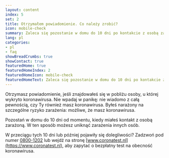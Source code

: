```yaml
---
layout: content
index: 5
set: 2
title: Otrzymałem powiadomienie. Co należy zrobić?
icon: mobile-check
summary: Zaleca się pozostanie w domu do 10 dni po kontakcie z osobą zarażoną. Masz dolegliwości? Wykonaj więc test na obecność koronawirusa.
lang: pl
categories:
- pl
- faq
showBreadCrumbs: true
showContact: true
featuredHome: true
featuredHomeIndex: 2
featuredHomeIcon: mobile-check
featuredHomeText: Zaleca się pozostanie w domu do 10 dni po kontakcie z osobą zarażoną. Masz dolegliwości? Wykonaj więc test na obecność koronawirusa.
---
```


Otrzymasz powiadomienie, jeśli znajdowałeś się w pobliżu osoby, u której wykryto koronawirusa. Nie wpadaj w panikę: nie wiadomo z całą pewnością, czy Ty również masz koronawirusa. Byłeś narażony na szczególne ryzyko zarażenia: możliwe, że masz koronawirusa. 

Pozostań w domu do 10 dni od momentu, kiedy miałeś kontakt z osobą zarażoną. W ten sposób możesz uniknąć zarażenia innych osób.

W przeciągu tych 10 dni lub później pojawiły się dolegliwości? Zadzwoń pod numer [0800-1202](tel:+318001202) lub wejdź na stronę [www.coronatest.nl](https://www.coronatest.nl), aby zapytać o bezpłatny test na obecność koronawirusa.
